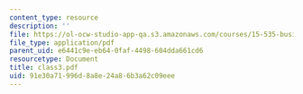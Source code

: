 ```yaml
---
content_type: resource
description: ''
file: https://ol-ocw-studio-app-qa.s3.amazonaws.com/courses/15-535-business-analysis-using-financial-statements-spring-2003/91e30a71996d8a8e24a86b3a62c09eee_class3.pdf
file_type: application/pdf
parent_uid: e6441c9e-eb64-0faf-4498-604dda661cd6
resourcetype: Document
title: class3.pdf
uid: 91e30a71-996d-8a8e-24a8-6b3a62c09eee
---
```

